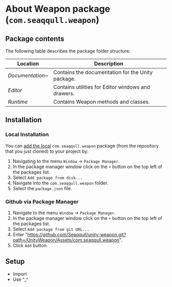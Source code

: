# About Weapon package (`com.seaqqull.weapon`)

## Package contents

The following table describes the package folder structure:

| **Location**           | **Description**                                    |
| ---------------------- |----------------------------------------------------|
| _Documentation~_       | Contains the documentation for the Unity package.  |
| _Editor_               | Contains utilities for Editor windows and drawers. |
| _Runtime_              | Contains Weapon methods and classes.              |

<a name="Installation"></a>

## Installation

### Local Installation
You can [add the local](https://docs.unity3d.com/Manual/upm-ui-local.html)
`com.seaqqull.weapon` package (from the repository that you just cloned) to your
project by:

1. Navigating to the menu `Window` -> `Package Manager`.
2. In the package manager window click on the `+` button on the top left of the packages list.
3. Select `Add package from disk...`
4. Navigate into the `com.seaqqull.weapon` folder.
5. Select the `package.json` file.

### Github via Package Manager
1. Navigate to the menu `Window` -> `Package Manager`.
2. In the package manager window click on the `+` button on the top left of the packages list.
3. Select `Add package from git URL...`
4. Enter "https://github.com/Seaqqull/unity-weapon.git?path=/UnityWeapon/Assets/com.seaqqull.weapon".
5. Click `Add` button.

## Setup

- Import
- Use ^_^
